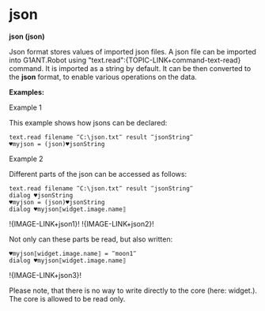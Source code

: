 # json

**json (json)**

Json format stores values of imported json files.
A json file can be imported into G1ANT.Robot using "text.read":{TOPIC-LINK+command-text-read} command. It is imported as a string by default. It can be then converted to the **json** format, to enable various operations on the data.

**Examples:**

Example 1

This example shows how jsons can be declared:

```G1ANT
text.read filename ‴C:\json.txt‴ result ‴jsonString‴
♥myjson = (json)♥jsonString
```

Example 2

Different parts of the json can be accessed as follows:

```G1ANT
text.read filename ‴C:\json.txt‴ result ‴jsonString‴
dialog ♥jsonString
♥myjson = (json)♥jsonString
dialog ♥myjson⟦widget.image.name⟧
```

!{IMAGE-LINK+json1}!   !{IMAGE-LINK+json2}! 

Not only can these parts be read, but also written:

```G1ANT
♥myjson⟦widget.image.name⟧ = ‴moon1‴
dialog ♥myjson⟦widget.image.name⟧ 
```

!{IMAGE-LINK+json3}! 

Please note, that there is no way to write directly to the core (here: widget.). The core is allowed to be read only.